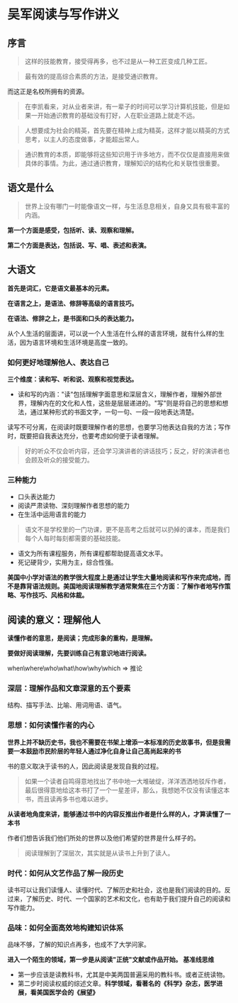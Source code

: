 
# 吴军阅读与写作讲义

## 序言

> 这样的技能教育，接受得再多，也不过是从一种工匠变成几种工匠。

> 最有效的提高综合素质的方法，是接受通识教育。

而这正是名校所拥有的资源。

> 在李凯看来，对从业者来讲，有一辈子的时间可以学习计算机技能，但是如果一开始通识教育的基础没有打好，人在职业道路上就走不远。

> 人想要成为社会的精英，首先要在精神上成为精英，这样才能以精英的方式思考，以主人的态度做事，才能超出常人。

> 通识教育的本质，即能够将这些知识用于许多地方，而不仅仅是直接用来做具体的事情。为此，通过通识教育，理解知识的结构化和关联性很重要。

## 语文是什么

> 世界上没有哪门一时能像语文一样，与生活息息相关，自身又具有极丰富的内涵。

**第一个方面是感受，包括听、读、观察和理解。**

**第二个方面是表达，包括说、写、唱、表述和表演。**

## 大语文

**首先是词汇，它是语文最基本的元素。**

**在语言之上，是语法、修辞等高级的语言技巧。**

**在语法、修辞之上，是书面和口头的表达能力。**

从个人生活的层面讲，可以说一个人生活在什么样的语言环境，就有什么样的生活，因为语言环境和生活环境是高度一致的。

### 如何更好地理解他人、表达自己

**三个维度：读和写、听和说、观察和视觉表达。**

-   读和写的内涵："读"包括理解字面意思和深层含义，理解作者，理解外部世界，理解内在的文化和人性，这些是层层递进的。"写"则是将自己的思想和想法，通过某种形式的书面文字，一句一句、一段一段地表达清楚。

读写不可分离，在阅读时既要理解作者的思想，也要学习他表达自我的方法；写作时，既要把自我表达充分，也要考虑如何便于读者理解。

> 好的听众不仅会听内容，还会学习演讲者的讲话技巧；反之，好的演讲者也会顾及听众的接受能力。

### 三种能力

-   口头表达能力
-   阅读严肃读物、深刻理解作者思想的能力
-   在生活中运用语言的能力

> 语文不是学校里的一门功课，更不是高考之后就可以扔掉的课本，而是我们每个人每时每刻都需要的基础技能。

-   语文为所有课程服务，所有课程都帮助提高语文水平。
-   死记硬背少，实用为主，综合性强。

**美国中小学对语法的教学很大程度上是通过让学生大量地阅读和写作来完成地，而不是靠背语法规则。美国地阅读理解教学通常聚焦在三个方面：了解作者地写作策略、写作技巧、风格和体裁。**

## 阅读的意义：理解他人

**读懂作者的意思，是阅读；完成形象的重构，是理解。**

**要做好阅读理解，先要训练自己有意识地进行阅读。**

when\\where\\who\\what\\how\\why\\which =\> 推论

### 深层：理解作品和文章深意的五个要素

结构、描写手法、比喻、用词用语、语气。

### 思想：如何读懂作者的内心

**世界上并不缺历史书，我也不需要在书架上增添一本标准的历史故事书，但是我需要一本鼓励市民阶层的年轻人通过净化自身让自己高尚起来的书**

书的意义取决于读书的人，因此阅读是发现自我的过程。

> 如果一个读者自鸣得意地找出了书中地一大堆破绽，洋洋洒洒地驳斥作者，最后很得意地给这本书打了一个一星差评，那么，我想她不仅没有读懂这本书，而且读再多书也难以进步。

**从读者地角度来讲，能够通过书中的内容反推出作者是什么样的人，才算读懂了一本书**

作者们想告诉我们他们所处的世界以及他们希望的世界是什么样子的。

> 阅读理解到了深层次，其实就是从读书上升到了读人。

### 时代：如何从文艺作品了解一段历史

读书可以让我们读懂人、读懂时代、了解历史和社会，这也是我们阅读的目的。反过来，了解历史、时代、一个国家的艺术和文化，也有助于我们提升自己的阅读和写作能力。

### 品味：如何全面高效地构建知识体系

品味不够，了解的知识点再多，也成不了大学问家。

**进入一个陌生的领域，第一步是从阅读"正统"文献或作品开始。 基准线思维**

-   第一步应该是读教科书，尤其是中美两国普遍采用的教科书。或者正统读物。
-   第二步时阅读权威的综述文章。**科学领域，看著名的《科学》杂志，医学进展，看美国医学会的《展望》**
